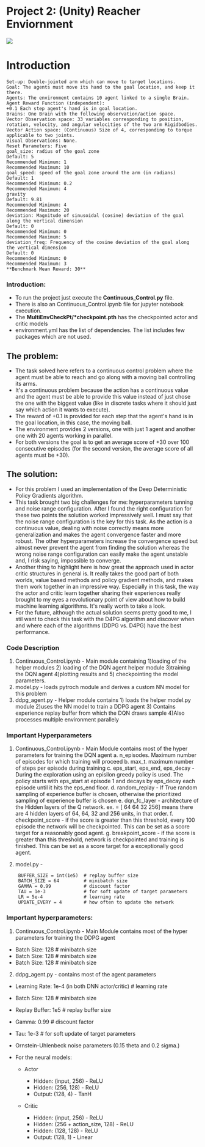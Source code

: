 # Project 2: (Unity) Reacher Enviornment

<img src="https://camo.githubusercontent.com/7ad5cdff66f7229c4e9822882b3c8e57960dca4e/68747470733a2f2f73332e616d617a6f6e6177732e636f6d2f766964656f2e756461636974792d646174612e636f6d2f746f706865722f323031382f4a756e652f35623165613737385f726561636865722f726561636865722e676966">

# Introduction
    Set-up: Double-jointed arm which can move to target locations.
    Goal: The agents must move its hand to the goal location, and keep it there.
    Agents: The environment contains 10 agent linked to a single Brain.
    Agent Reward Function (independent):
    +0.1 Each step agent's hand is in goal location.
    Brains: One Brain with the following observation/action space.
    Vector Observation space: 33 variables corresponding to position, rotation, velocity, and angular velocities of the two arm Rigidbodies.
    Vector Action space: (Continuous) Size of 4, corresponding to torque applicable to two joints.
    Visual Observations: None.
    Reset Parameters: Five
    goal_size: radius of the goal zone
    Default: 5
    Recommended Minimum: 1
    Recommended Maximum: 10
    goal_speed: speed of the goal zone around the arm (in radians)
    Default: 1
    Recommended Minimum: 0.2
    Recommended Maximum: 4
    gravity
    Default: 9.81
    Recommended Minimum: 4
    Recommended Maximum: 20
    deviation: Magnitude of sinusoidal (cosine) deviation of the goal along the vertical dimension
    Default: 0
    Recommended Minimum: 0
    Recommended Maximum: 5
    deviation_freq: Frequency of the cosine deviation of the goal along the vertical dimension
    Default: 0
    Recommended Minimum: 0
    Recommended Maximum: 3
    **Benchmark Mean Reward: 30**
    


### Introduction:
- To run the project just execute the <b>Continuous_Control.py</b> file.
- There is also an Continuous_Control.ipynb file for jupyter notebook execution.
- The <b>MultiEnvCheckPt/*checkpoint.pth</b> has the checkpointed actor and critic models
- environment.yml has the list of dependencies. The list includes few packages which are not used.




## The problem:
- The task solved here refers to a continuous control problem where the agent must be able to reach and go along with a moving ball controlling its arms.
- It's a continuous problem because the action has a continuous value and the agent must be able to provide this value instead of just chose the one with the biggest value (like in discrete tasks where it should just say which action it wants to execute).
- The reward of +0.1 is provided for each step that the agent's hand is in the goal location, in this case, the moving ball.
- The environment provides 2 versions, one with just 1 agent and another one with 20 agents working in parallel.
- For both versions the goal is to get an average score of +30 over 100 consecutive episodes (for the second version, the average score of all agents must be +30).


## The solution:
- For this problem I used an implementation of the Deep Deterministic Policy Gradients algorithm.
- This task brought two big challenges for me: hyperparameters tunning and noise range configuration. After I found the right configuration for these two points the solution worked impressively well. I must say that the noise range configuration is the key for this task. As the action is a continuous value, dealing with noise correctly means more generalization and makes the agent convergence faster and more robust. The other hyperparameters increase the convergence speed but almost never prevent the agent from finding the solution whereas the wrong noise range configuration can easily make the agent unstable and, I risk saying, impossible to converge.
- Another thing to highlight here is how great the approach used in actor critic structures in general is. It really takes the good part of both worlds, value based methods and policy gradient methods, and makes them work together in an impressive way. Especially in this task, the way the actor and critic learn together sharing their experiences really brought to my eyes a revolutionary point of view about how to build machine learning algorithms. It's really worth to take a look.
- For the future, although the actual solution seems pretty good to me, I stil want to check this task with the D4PG algorithm and discover when and where each of the algorithms (DDPG vs. D4PG) have the best performance.


### Code Description

1. Continuous_Control.ipynb - Main module containing 1)loading of the helper modules 2) loading of the DQN agent helper module 3)training the DQN agent 4)plotting results and 5) checkpointing the model parameters.
2. model.py - loads pytroch module and derives a custom NN model for this problem
3. ddpg_agent.py - Helper module contains 1) loads the helper model.py module 2)uses the NN model to train a DDPG agent 3) Contains experience replay buffer from which the DQN draws sample 4)Also processes multiple environment parallely 


### Important Hyperparameters 

1. Continuous_Control.ipynb - Main Module contains most of the hyper parameters for training the DQN agent 
		a. n_episodes. Maximum number of episodes for which training will proceed
		b. max_t. maximum number of steps per episode during training
		c. eps_start, eps_end, eps_decay - During the exploration using an episilon greedy policy is used. The policy starts with eps_start at episode 1 and decays by eps_decay each episode
		until it hits the eps_end floor.
		d. random_replay - If True random sampling of experience buffer is chosen, otherwise the prioritized sampling of experience buffer is chosen
		e. dqn_fc_layer - architecture of the Hidden layers of the Q network. ex. = [ 64 64 32 256] means there are 4 hidden layers of 64, 64, 32 and 256 units, in that order.
		f. checkpoint_score - if the score is greater than this threshold, every 100 episode the network will be checkpointed. This can be set as a score 
		target for a reasonably good agent.
		g. breakpoint_score - if the score is greater than this threshold, network is checkpointed and training is finished. This can be set as a score 
		target for a exceptionally good agent.
2. model.py -   

		BUFFER_SIZE = int(1e5)  # replay buffer size
		BATCH_SIZE = 64         # minibatch size
		GAMMA = 0.99            # discount factor
		TAU = 1e-3              # for soft update of target parameters
		LR = 5e-4               # learning rate 
		UPDATE_EVERY = 4        # how often to update the network





### Important hyperparameters:
1. Continuous_Control.ipynb - Main Module contains most of the hyper parameters for training the DDPG agent 
  - Batch Size: 128     # minibatch size
  - Batch Size: 128     # minibatch size
  - Batch Size: 128     # minibatch size



2. ddpg_agent.py - contains most of the agent parameters
  - Learning Rate: 1e-4 (in both DNN actor/critic) # learning rate 
  - Batch Size: 128     # minibatch size
  - Replay Buffer: 1e5  # replay buffer size
  - Gamma: 0.99         # discount factor
  - Tau: 1e-3           # for soft update of target parameters
  - Ornstein-Uhlenbeck noise parameters (0.15 theta and 0.2 sigma.)

- For the neural models:    
  - Actor    
    - Hidden: (input, 256)  - ReLU
    - Hidden: (256, 128)    - ReLU
    - Output: (128, 4)      - TanH

  - Critic
    - Hidden: (input, 256)              - ReLU
    - Hidden: (256 + action_size, 128)  - ReLU
    - Hidden: (128, 128)  - ReLU
    - Output: (128, 1)                  - Linear
